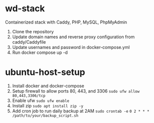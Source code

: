 # wd-stack
Containerized stack with Caddy, PHP, MySQL, PhpMyAdmin

1. Clone the repository
2. Update domain names and reverse proxy configuration from caddy/Caddyfile
3. Update usernames and password in docker-compose.yml
4. Run docker compose up -d

# ubuntu-host-setup
1. Install docker and docker-compose
2. Setup firewall to allow ports 80, 443, and 3306
`sudo ufw allow 80,443,3306/tcp`
3. Enable ufw
`sudo ufw enable`
4. Install zip
`sudo apt install zip -y`
5. Add cron job to run daily backup at 2AM
`sudo crontab -e`
`0 2 * * * /path/to/your/backup_script.sh`